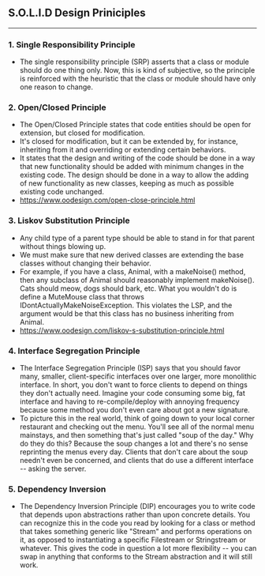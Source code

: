 ## S.O.L.I.D Design Priniciples ##
- - - -

### 1. Single Responsibility Principle ###
- The single responsibility principle (SRP) asserts that a class or module should do one thing only. Now, this is kind of subjective, so the principle is reinforced with the heuristic that the class or module should have only one reason to change.

### 2. Open/Closed Principle ###
- The Open/Closed Principle states that code entities should be open for extension, but closed for modification.
- It's closed for modification, but it can be extended by, for instance, inheriting from it and overriding or extending certain behaviors.
- It states that the design and writing of the code should be done in a way that new functionality should be added with minimum changes in the existing code. The design should be done in a way to allow the adding of new functionality as new classes, keeping as much as possible existing code unchanged.
- https://www.oodesign.com/open-close-principle.html


### 3. Liskov Substitution Principle ###
- Any child type of a parent type should be able to stand in for that parent without things blowing up.
- We must make sure that new derived classes are extending the base classes without changing their behavior.
- For example, if you have a class, Animal, with a makeNoise() method, then any subclass of Animal should reasonably implement makeNoise(). Cats should meow, dogs should bark, etc. What you wouldn't do is define a MuteMouse class that throws IDontActuallyMakeNoiseException. This violates the LSP, and the argument would be that this class has no business inheriting from Animal.
- https://www.oodesign.com/liskov-s-substitution-principle.html


### 4. Interface Segregation Principle ###
- The Interface Segregation Principle (ISP) says that you should favor many, smaller, client-specific interfaces over one larger, more monolithic interface. In short, you don't want to force clients to depend on things they don't actually need. Imagine your code consuming some big, fat interface and having to re-compile/deploy with annoying frequency because some method you don't even care about got a new signature.
- To picture this in the real world, think of going down to your local corner restaurant and checking out the menu. You'll see all of the normal menu mainstays, and then something that's just called "soup of the day." Why do they do this? Because the soup changes a lot and there's no sense reprinting the menus every day. Clients that don't care about the soup needn't even be concerned, and clients that do use a different interface -- asking the server.

### 5. Dependency Inversion ###
- The Dependency Inversion Principle (DIP) encourages you to write code that depends upon abstractions rather than upon concrete details. You can recognize this in the code you read by looking for a class or method that takes something generic like "Stream" and performs operations on it, as opposed to instantiating a specific Filestream or Stringstream or whatever. This gives the code in question a lot more flexibility -- you can swap in anything that conforms to the Stream abstraction and it will still work.
